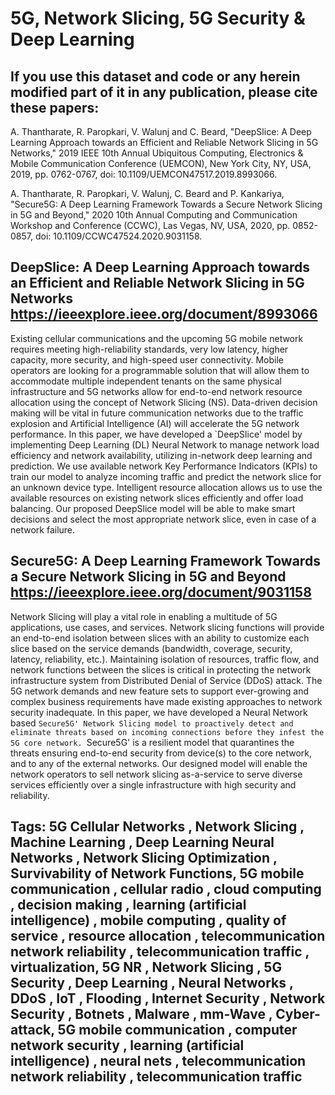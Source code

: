 # 5G, Network Slicing, 5G Security & Deep Learning

## If you use this dataset and code or any herein modified part of it in any publication, please cite these papers:

A. Thantharate, R. Paropkari, V. Walunj and C. Beard, "DeepSlice: A Deep Learning Approach towards an Efficient and Reliable Network Slicing in 5G Networks," 2019 IEEE 10th Annual Ubiquitous Computing, Electronics & Mobile Communication Conference (UEMCON), New York City, NY, USA, 2019, pp. 0762-0767, doi: 10.1109/UEMCON47517.2019.8993066.

A. Thantharate, R. Paropkari, V. Walunj, C. Beard and P. Kankariya, "Secure5G: A Deep Learning Framework Towards a Secure Network Slicing in 5G and Beyond," 2020 10th Annual Computing and Communication Workshop and Conference (CCWC), Las Vegas, NV, USA, 2020, pp. 0852-0857, doi: 10.1109/CCWC47524.2020.9031158.

## DeepSlice: A Deep Learning Approach towards an Efficient and Reliable Network Slicing in 5G Networks https://ieeexplore.ieee.org/document/8993066

Existing cellular communications and the upcoming 5G mobile network requires meeting high-reliability standards, very low latency, higher capacity, more security, and high-speed user connectivity. Mobile operators are looking for a programmable solution that will allow them to accommodate multiple independent tenants on the same physical infrastructure and 5G networks allow for end-to-end network resource allocation using the concept of Network Slicing (NS). Data-driven decision making will be vital in future communication networks due to the traffic explosion and Artificial Intelligence (AI) will accelerate the 5G network performance. In this paper, we have developed a `DeepSlice' model by implementing Deep Learning (DL) Neural Network to manage network load efficiency and network availability, utilizing in-network deep learning and prediction. We use available network Key Performance Indicators (KPIs) to train our model to analyze incoming traffic and predict the network slice for an unknown device type. Intelligent resource allocation allows us to use the available resources on existing network slices efficiently and offer load balancing. Our proposed DeepSlice model will be able to make smart decisions and select the most appropriate network slice, even in case of a network failure.


## Secure5G: A Deep Learning Framework Towards a Secure Network Slicing in 5G and Beyond https://ieeexplore.ieee.org/document/9031158

Network Slicing will play a vital role in enabling a multitude of 5G applications, use cases, and services. Network slicing functions will provide an end-to-end isolation between slices with an ability to customize each slice based on the service demands (bandwidth, coverage, security, latency, reliability, etc.). Maintaining isolation of resources, traffic flow, and network functions between the slices is critical in protecting the network infrastructure system from Distributed Denial of Service (DDoS) attack. The 5G network demands and new feature sets to support ever-growing and complex business requirements have made existing approaches to network security inadequate. In this paper, we have developed a Neural Network based `Secure5G' Network Slicing model to proactively detect and eliminate threats based on incoming connections before they infest the 5G core network. `Secure5G' is a resilient model that quarantines the threats ensuring end-to-end security from device(s) to the core network, and to any of the external networks. Our designed model will enable the network operators to sell network slicing as-a-service to serve diverse services efficiently over a single infrastructure with high security and reliability.


## Tags: 5G Cellular Networks , Network Slicing , Machine Learning , Deep Learning Neural Networks , Network Slicing Optimization , Survivability of Network Functions, 5G mobile communication , cellular radio , cloud computing , decision making , learning (artificial intelligence) , mobile computing , quality of service , resource allocation , telecommunication network reliability , telecommunication traffic , virtualization, 5G NR , Network Slicing , 5G Security , Deep Learning , Neural Networks , DDoS , IoT , Flooding , Internet Security , Network Security , Botnets , Malware , mm-Wave , Cyber-attack, 5G mobile communication , computer network security , learning (artificial intelligence) , neural nets , telecommunication network reliability , telecommunication traffic
